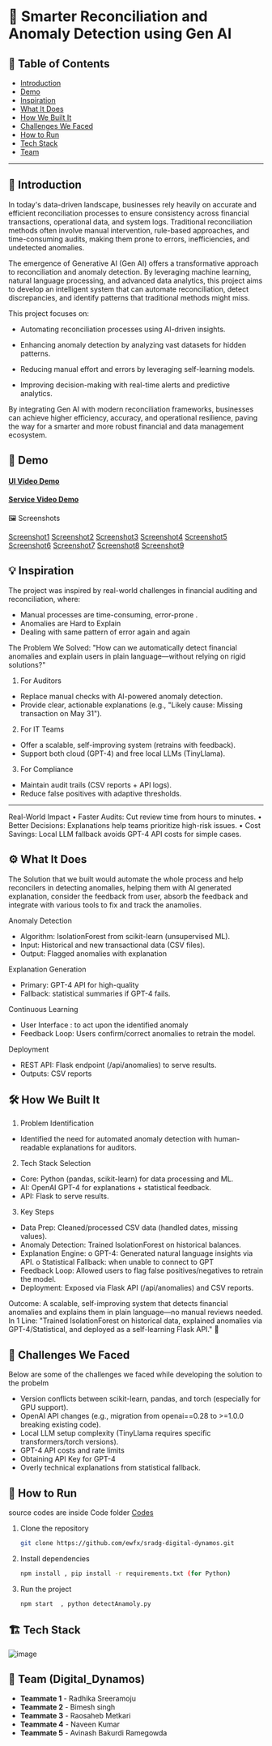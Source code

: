 # 🚀 Smarter Reconciliation and Anomaly Detection using Gen AI

## 📌 Table of Contents
- [Introduction](#introduction)
- [Demo](#demo)
- [Inspiration](#inspiration)
- [What It Does](#what-it-does)
- [How We Built It](#how-we-built-it)
- [Challenges We Faced](#challenges-we-faced)
- [How to Run](#how-to-run)
- [Tech Stack](#tech-stack)
- [Team](#team)

---

## 🎯 Introduction
In today's data-driven landscape, businesses rely heavily on accurate and efficient reconciliation processes to ensure consistency across financial transactions, operational data, and system logs. Traditional reconciliation methods often involve manual intervention, rule-based approaches, and time-consuming audits, making them prone to errors, inefficiencies, and undetected anomalies.

The emergence of Generative AI (Gen AI) offers a transformative approach to reconciliation and anomaly detection. By leveraging machine learning, natural language processing, and advanced data analytics, this project aims to develop an intelligent system that can automate reconciliation, detect discrepancies, and identify patterns that traditional methods might miss.

This project focuses on:

- Automating reconciliation processes using AI-driven insights.

- Enhancing anomaly detection by analyzing vast datasets for hidden patterns.

- Reducing manual effort and errors by leveraging self-learning models.

- Improving decision-making with real-time alerts and predictive analytics.

By integrating Gen AI with modern reconciliation frameworks, businesses can achieve higher efficiency, accuracy, and operational resilience, paving the way for a smarter and more robust financial and data management ecosystem.

## 🎥 Demo

#### [UI Video Demo](https://github.com/ewfx/sradg-digital-dynamos/blob/main/artifacts/demo/Demo_UI_Recording.mp4)
#### [Service Video Demo](https://github.com/ewfx/sradg-digital-dynamos/blob/main/artifacts/demo/Demo_Service_Recording.mp4)  

🖼️ Screenshots

 [Screenshot1](https://github.com/ewfx/sradg-digital-dynamos/blob/main/artifacts/demo/screenshots/Screenshot1.png)
 [Screenshot2](https://github.com/ewfx/sradg-digital-dynamos/blob/main/artifacts/demo/screenshots/Screenshot2.png)
 [Screenshot3](https://github.com/ewfx/sradg-digital-dynamos/blob/main/artifacts/demo/screenshots/Screenshot3.png)
 [Screenshot4](https://github.com/ewfx/sradg-digital-dynamos/blob/main/artifacts/demo/screenshots/Screenshot4.png)
 [Screenshot5](https://github.com/ewfx/sradg-digital-dynamos/blob/main/artifacts/demo/screenshots/Screenshot5.png)
 [Screenshot6](https://github.com/ewfx/sradg-digital-dynamos/blob/main/artifacts/demo/screenshots/Screenshot6.png)
 [Screenshot7](https://github.com/ewfx/sradg-digital-dynamos/blob/main/artifacts/demo/screenshots/Screenshot7.png)
 [Screenshot8](https://github.com/ewfx/sradg-digital-dynamos/blob/main/artifacts/demo/screenshots/Screenshot8.png)
 [Screenshot9](https://github.com/ewfx/sradg-digital-dynamos/blob/main/artifacts/demo/screenshots/Screenshot9.png)



## 💡 Inspiration

The project was inspired by real-world challenges in financial auditing and reconciliation, where:
-	Manual processes  are time-consuming, error-prone .
-  Anomalies are Hard to Explain
-  Dealing with same pattern of error again and again
  
The Problem We Solved:
"How can we automatically detect financial anomalies and explain users in plain language—without relying on rigid solutions?"
1.	For Auditors
-	Replace manual checks with AI-powered anomaly detection.
-	Provide clear, actionable explanations (e.g., "Likely cause: Missing transaction on May 31").

2.	For IT Teams
-	Offer a scalable, self-improving system (retrains with feedback).
-	Support both cloud (GPT-4) and free local LLMs (TinyLlama).
  
3.	For Compliance
-	Maintain audit trails (CSV reports + API logs).
-	Reduce false positives with adaptive thresholds.
________________________________________
Real-World Impact
•	Faster Audits: Cut review time from hours to minutes.
•	Better Decisions: Explanations help teams prioritize high-risk issues.
•	Cost Savings: Local LLM fallback avoids GPT-4 API costs for simple cases.

## ⚙️ What It Does
The Solution that we built would automate the whole process and help reconcilers in detecting anomalies, helping them with AI generated explanation, consider the feedback from user, absorb the feedback and integrate with various tools to fix and track the anamolies.

Anomaly Detection
- Algorithm: IsolationForest from scikit-learn (unsupervised ML).
- Input: Historical and new transactional data (CSV files).
- Output: Flagged anomalies with explanation

Explanation Generation
- Primary: GPT-4 API for high-quality
- Fallback: statistical summaries if GPT-4 fails.

Continuous Learning
- User Interface : to act upon the identified anomaly
- Feedback Loop: Users confirm/correct anomalies to retrain the model.

Deployment
- REST API: Flask endpoint (/api/anomalies) to serve results.
- Outputs: CSV reports 

## 🛠️ How We Built It

1. Problem Identification
- Identified the need for automated anomaly detection with human-readable explanations for auditors.
2. Tech Stack Selection
-	Core: Python (pandas, scikit-learn) for data processing and ML.
-	AI: OpenAI GPT-4 for explanations + statistical feedback.
-	API: Flask to serve results.
3. Key Steps
-	Data Prep: Cleaned/processed CSV data (handled dates, missing values).
-	Anomaly Detection: Trained IsolationForest on historical balances.
-	Explanation Engine:
o	GPT-4: Generated natural language insights via API.
o	Statistical Fallback: when unable to connect to GPT
-	Feedback Loop: Allowed users to flag false positives/negatives to retrain the model.
-	Deployment: Exposed via Flask API (/api/anomalies) and CSV reports.

Outcome: A scalable, self-improving system that detects financial anomalies and explains them in plain language—no manual reviews needed.
In 1 Line: "Trained IsolationForest on historical data, explained anomalies via GPT-4/Statistical, and deployed as a self-learning Flask API." 🚀


## 🚧 Challenges We Faced
Below are some of the challenges we faced while developing the solution to the probelm
- Version conflicts between scikit-learn, pandas, and torch (especially for GPU support).
- OpenAI API changes (e.g., migration from openai==0.28 to >=1.0.0 breaking existing code).
- Local LLM setup complexity (TinyLlama requires specific transformers/torch versions).
- GPT-4 API costs and rate limits
- Obtaining API Key for GPT-4
- Overly technical explanations from statistical fallback.



## 🏃 How to Run

source codes are inside Code folder [Codes](https://github.com/ewfx/sradg-digital-dynamos/tree/main/code)

1. Clone the repository  
   ```sh
   git clone https://github.com/ewfx/sradg-digital-dynamos.git
   ```
2. Install dependencies  
   ```sh
   npm install , pip install -r requirements.txt (for Python)
   ```
3. Run the project  
   ```sh
   npm start  , python detectAnamoly.py
   ```

## 🏗️ Tech Stack
![image](https://github.com/user-attachments/assets/cf9c278e-115d-4c0e-a3ff-116bb19cb376)


## 👥 Team (Digital_Dynamos)
- **Teammate 1** - Radhika Sreeramoju
- **Teammate 2** - Bimesh singh
- **Teammate 3** - Raosaheb Metkari
- **Teammate 4** - Naveen Kumar
- **Teammate 5** - Avinash Bakurdi Ramegowda


